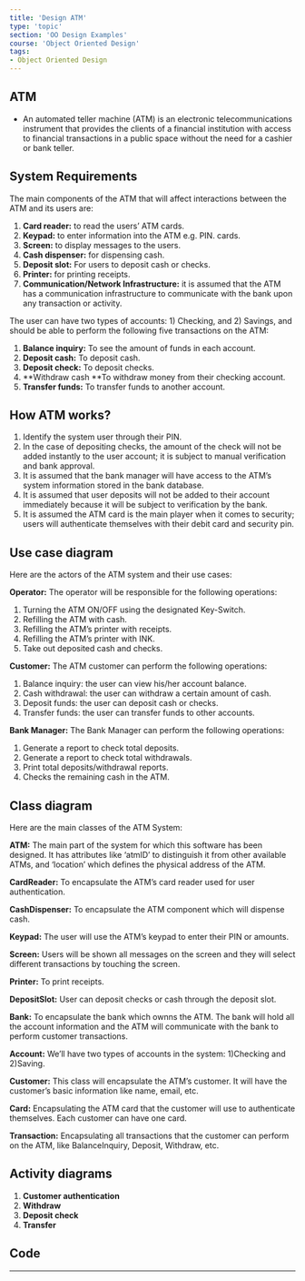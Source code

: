 ```yaml
---
title: 'Design ATM'
type: 'topic'
section: 'OO Design Examples'
course: 'Object Oriented Design'
tags:
- Object Oriented Design
---
```

## ATM
- An automated teller machine (ATM) is an electronic telecommunications instrument that provides the clients of a financial institution with access to financial transactions in a public space without the need for a cashier or bank teller.

## System Requirements
The main components of the ATM that will affect interactions between the ATM and its users are:
1. **Card reader:** to read the users’ ATM cards.
1. **Keypad:** to enter information into the ATM e.g. PIN. cards.
1. **Screen:** to display messages to the users.
1. **Cash dispenser:** for dispensing cash.
1. **Deposit slot:** For users to deposit cash or checks.
1. **Printer:** for printing receipts.
1. **Communication/Network Infrastructure:** it is assumed that the ATM has a communication infrastructure to communicate with the bank upon any transaction or activity.

The user can have two types of accounts: 1) Checking, and 2) Savings, and should be able to perform the following 
five transactions on the ATM:
1. **Balance inquiry:** To see the amount of funds in each account.
1. **Deposit cash:** To deposit cash.
1. **Deposit check:** To deposit checks.
1. **Withdraw cash **To withdraw money from their checking account.
1. **Transfer funds:** To transfer funds to another account.

## How ATM works?
1. Identify the system user through their PIN.
1. In the case of depositing checks, the amount of the check will not be added instantly to the user account; it is subject to manual verification and bank approval.
1. It is assumed that the bank manager will have access to the ATM’s system information stored in the bank database.
1. It is assumed that user deposits will not be added to their account immediately because it will be subject to verification by the bank.
1. It is assumed the ATM card is the main player when it comes to security; users will authenticate themselves with their debit card and security pin.

## Use case diagram
Here are the actors of the ATM system and their use cases:

**Operator:** The operator will be responsible for the following operations:
1. Turning the ATM ON/OFF using the designated Key-Switch.
1. Refilling the ATM with cash.
1. Refilling the ATM’s printer with receipts.
1. Refilling the ATM’s printer with INK.
1. Take out deposited cash and checks.

**Customer:** The ATM customer can perform the following operations:
1. Balance inquiry: the user can view his/her account balance.
1. Cash withdrawal: the user can withdraw a certain amount of cash.
1. Deposit funds: the user can deposit cash or checks.
1. Transfer funds: the user can transfer funds to other accounts.

**Bank Manager:** The Bank Manager can perform the following operations:
1. Generate a report to check total deposits.
1. Generate a report to check total withdrawals.
1. Print total deposits/withdrawal reports.
1. Checks the remaining cash in the ATM.

## Class diagram
Here are the main classes of the ATM System:

**ATM:** The main part of the system for which this software has been designed. It has attributes like ‘atmID’ to distinguish it from other available ATMs, and ‘location’ which defines the physical address of the ATM.

**CardReader:** To encapsulate the ATM’s card reader used for user authentication.

**CashDispenser:** To encapsulate the ATM component which will dispense cash.

**Keypad:** The user will use the ATM’s keypad to enter their PIN or amounts.

**Screen:** Users will be shown all messages on the screen and they will select different transactions by touching the screen.

**Printer:** To print receipts.

**DepositSlot:** User can deposit checks or cash through the deposit slot.

**Bank:** To encapsulate the bank which ownns the ATM. The bank will hold all the account information and the ATM will communicate with the bank to perform customer transactions.

**Account:** We’ll have two types of accounts in the system: 1)Checking and 2)Saving.

**Customer:** This class will encapsulate the ATM’s customer. It will have the customer’s basic information like name, email, etc.

**Card:** Encapsulating the ATM card that the customer will use to authenticate themselves. Each customer can have one card.

**Transaction:** Encapsulating all transactions that the customer can perform on the ATM, like BalanceInquiry, Deposit, Withdraw, etc.

## Activity diagrams
1. **Customer authentication**
2. **Withdraw**
3. **Deposit check**
4. **Transfer**

## Code

---

